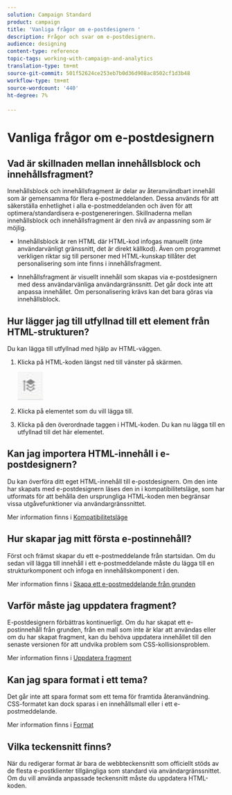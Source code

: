 ```yaml
---
solution: Campaign Standard
product: campaign
title: 'Vanliga frågor om e-postdesignern '
description: Frågor och svar om e-postdesignern.
audience: designing
content-type: reference
topic-tags: working-with-campaign-and-analytics
translation-type: tm+mt
source-git-commit: 501f52624ce253eb7b0d36d908ac8502cf1d3b48
workflow-type: tm+mt
source-wordcount: '440'
ht-degree: 7%

---
```



# Vanliga frågor om e-postdesignern

## Vad är skillnaden mellan innehållsblock och innehållsfragment?

Innehållsblock och innehållsfragment är delar av återanvändbart innehåll som är gemensamma för flera e-postmeddelanden. Dessa används för att säkerställa enhetlighet i alla e-postmeddelanden och även för att optimera/standardisera e-postgenereringen. Skillnaderna mellan innehållsblock och innehållsfragment är den nivå av anpassning som är möjlig.

* Innehållsblock är ren HTML där HTML-kod infogas manuellt (inte användarvänligt gränssnitt, det är direkt källkod). Även om programmet verkligen riktar sig till personer med HTML-kunskap tillåter det personalisering som inte finns i innehållsfragment.

* Innehållsfragment är visuellt innehåll som skapas via e-postdesignern med dess användarvänliga användargränssnitt. Det går dock inte att anpassa innehållet. Om personalisering krävs kan det bara göras via innehållsblock.

## Hur lägger jag till utfyllnad till ett element från HTML-strukturen?

Du kan lägga till utfyllnad med hjälp av HTML-väggen.

1. Klicka på HTML-koden längst ned till vänster på skärmen.

   ![](assets/do-not-localize/breadcrumb.png)

1. Klicka på elementet som du vill lägga till.
1. Klicka på den överordnade taggen i HTML-koden.
Du kan nu lägga till en utfyllnad till det här elementet.

## Kan jag importera HTML-innehåll i e-postdesignern?

Du kan överföra ditt eget HTML-innehåll till e-postdesignern. Om den inte har skapats med e-postdesignern läses den in i kompatibilitetsläge, som har utformats för att behålla den ursprungliga HTML-koden men begränsar vissa utgåvefunktioner via användargränssnittet.

Mer information finns i [Kompatibilitetsläge](../../designing/using/using-existing-content.md#compatibility-mode)

## Hur skapar jag mitt första e-postinnehåll?

Först och främst skapar du ett e-postmeddelande från startsidan.
Om du sedan vill lägga till innehåll i ett e-postmeddelande måste du lägga till en strukturkomponent och infoga en innehållskomponent i den.

Mer information finns i [Skapa ett e-postmeddelande från grunden](../../designing/using/quick-start.md#from-scratch-email)

## Varför måste jag uppdatera fragment?

E-postdesignern förbättras kontinuerligt. Om du har skapat ett e-postinnehåll från grunden, från en mall som inte är klar att användas eller om du har skapat fragment, kan du behöva uppdatera innehållet till den senaste versionen för att undvika problem som CSS-kollisionsproblem.

Mer information finns i [Uppdatera fragment](../../designing/using/designing-content-in-adobe-campaign.md#email-designer-updates)

## Kan jag spara format i ett tema?

Det går inte att spara format som ett tema för framtida återanvändning. CSS-formatet kan dock sparas i en innehållsmall eller i ett e-postmeddelande.

Mer information finns i [Format](../../designing/using/styles.md)

## Vilka teckensnitt finns?

När du redigerar format är bara de webbteckensnitt som officiellt stöds av de flesta e-postklienter tillgängliga som standard via användargränssnittet. Om du vill använda anpassade teckensnitt måste du uppdatera HTML-koden.
